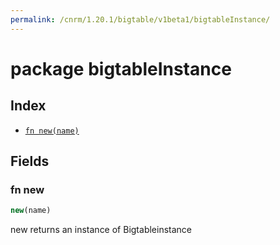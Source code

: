 ```yaml
---
permalink: /cnrm/1.20.1/bigtable/v1beta1/bigtableInstance/
---
```


# package bigtableInstance



## Index

* [`fn new(name)`](#fn-new)

## Fields

### fn new

```ts
new(name)
```

new returns an instance of Bigtableinstance